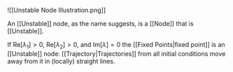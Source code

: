 ![[Unstable Node Illustration.png]]

An [[Unstable]] node, as the name suggests, is a [[Node]] that is [[Unstable]]. 

If $\text{Re}[\lambda_1]>0$, $\text{Re}[\lambda_2]>0$, and $\text{Im}[\lambda]=0$ the [[Fixed Points|fixed point]] is an [[Unstable]] node: [[Trajectory|Trajectories]] from all initial conditions move away from it in (locally) straight lines.